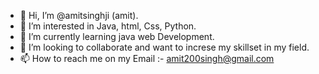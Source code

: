 - 👋 Hi, I’m @amitsinghji (amit).
- 👀 I’m interested in Java, html, Css, Python.
- 🌱 I’m currently learning java web Development.
- 💞️ I’m looking to collaborate and want to increse my skillset in my field.
- 📫 How to reach me on my Email :- amit200singh@gmail.com

<!---
amitsinghji/amitsinghji is a ✨ special ✨ repository because its `README.md` (this file) appears on your GitHub profile.
You can click the Preview link to take a look at your changes.
--->
